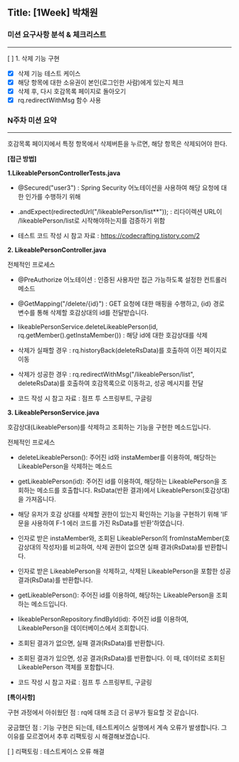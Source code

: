 ## Title: [1Week] 박채원

### 미션 요구사항 분석 & 체크리스트

---
[ ] 1. 삭제 기능 구현 
- [x] 삭제 기능 테스트 케이스
- [x] 해당 항목에 대한 소유권이 본인(로그인한 사람)에게 있는지 체크
- [x] 삭제 후, 다시 호감목록 페이지로 돌아오기
- [x] rq.redirectWithMsg 함수 사용

### N주차 미션 요약

---

호감목록 페이지에서 특정 항목에서 삭제버튼을 누르면, 해당 항목은 삭제되어야 한다.

**[접근 방법]**

**1.LikeablePersonControllerTests.java**

  - @Secured("user3") : Spring Security 어노테이션을 사용하여 해당 요청에 대한 인가를 수행하기 위해
  - .andExpect(redirectedUrl("/likeablePerson/list**")); : 리다이렉션 URL이 /likeablePerson/list로 시작해야하는지를 검증하기 위함

  - 테스트 코드 작성 시 참고 자료 : https://codecrafting.tistory.com/2


**2. LikeablePersonController.java**

전체적인 프로세스
  - @PreAuthorize 어노테이션 : 인증된 사용자만 접근 가능하도록 설정한 컨트롤러 메소드
  - @GetMapping("/delete/{id}") : GET 요청에 대한 매핑을 수행하고, {id} 경로 변수를 통해 삭제할 호감상대의 id를 전달받습니다.

  - likeablePersonService.deleteLikeablePerson(id, rq.getMember().getInstaMember()) : 해당 id에 대한 호감상대를 삭제

  - 삭제가 실패할 경우 : rq.historyBack(deleteRsData)를 호출하여 이전 페이지로 이동
  - 삭제가 성공한 경우 : rq.redirectWithMsg("/likeablePerson/list", deleteRsData)를 호출하여 호감목록으로 이동하고, 성공 메시지를 전달

  - 코드 작성 시 참고 자료 : 점프 투 스프링부트, 구글링

**3. LikeablePersonService.java**

호감상대(LikeablePerson)를 삭제하고 조회하는 기능을 구현한 메소드입니다.

전체적인 프로세스
  - deleteLikeablePerson(): 주어진 id와 instaMember를 이용하여, 해당하는 LikeablePerson을 삭제하는 메소드
  - getLikeablePerson(id): 주어진 id를 이용하여, 해당하는 LikeablePerson을 조회하는 메소드를 호출합니다. RsData(반환 결과)에서 LikeablePerson(호감상대)을 가져옵니다.
  - 해당 유저가 호감 상대를 삭제할 권한이 있는지 확인하는 기능을 구현하기 위해  'IF문을 사용하여 F-1 에러 코드를 가진 RsData를 반환'하였습니다.
  - 인자로 받은 instaMember와, 조회된 LikeablePerson의 fromInstaMember(호감상대의 작성자)를 비교하여, 삭제 권한이 없으면 실패 결과(RsData)를 반환합니다.
  - 인자로 받은 LikeablePerson을 삭제하고, 삭제된 LikeablePerson을 포함한 성공 결과(RsData)를 반환합니다.

  - getLikeablePerson(): 주어진 id를 이용하여, 해당하는 LikeablePerson을 조회하는 메소드입니다.
  - likeablePersonRepository.findById(id): 주어진 id를 이용하여, LikeablePerson을 데이터베이스에서 조회합니다.
  - 조회된 결과가 없으면, 실패 결과(RsData)를 반환합니다.
  - 조회된 결과가 있으면, 성공 결과(RsData)를 반환합니다. 이 때, 데이터로 조회된 LikeablePerson 객체를 포함합니다.

  - 코드 작성 시 참고 자료 : 점프 투 스프링부트, 구글링

**[특이사항]**

구현 과정에서 아쉬웠던 점 : rq에 대해 조금 더 공부가 필요할 것 같습니다.

궁금했던 점 : 기능 구현은 되는데, 테스트케이스 실행에서 계속 오류가 발생합니다. 
             그 이유를 모르겠어서 추후 리팩토링 시 해결해보겠습니다.

[ ] 리팩토링 : 테스트케이스 오류 해결




 